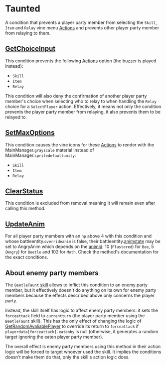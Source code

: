 # Taunted
A condition that prevents a player party member from selecting the `Skill`, `Item` and `Relay` vine menu [Actions](../../Player%20UI/Actions.md) and prevents other player party member from relaying to them.

## [GetChoiceInput](../../Player%20UI/GetChoiceInput.md) 
This condition prevents the following [Actions](../../Player%20UI/Actions.md) option (the buzzer is played instead):

- `Skill`
- `Item`
- `Relay` 

This condition will also deny the confirmation of another player party member's choice when selecting who to relay to when handling the `Relay` choice for a `SelectPlayer` action. Effectively, it means not only the condition prevents the player party member from relaying, it also prevents them to be relayed to.

## [SetMaxOptions](../../Player%20UI/SetMaxOptions.md)
This condition causes the vine icons for these [Actions](../../Player%20UI/Actions.md) to render with the MainManager.`grayscale` material instead of MainManager.`spritedefaultunity`:

- `Skill`
- `Item`
- `Relay` 

## [ClearStatus](../Conditions%20methods/ClearStatus.md)
This condition is excluded from removal meaning it will remain even after calling this method.

## [UpdateAnim](../../Visual%20rendering/UpdateAnim.md)
For all player party members  with an `hp` above 4 with this condition and whose battleentity.`overrideanim` is false, their battleentity.[animstate](../../../Entities/EntityControl/Animations/animstate.md) may be set to AngryAnim which depends on the [animid](../../../Enums%20and%20IDs/AnimIDs.md): 10 (`Flustered`) for `Bee`, 5 (`Angry`) for `Beetle` and 102 for `Moth`. Check the method's documentation for the exact conditions.

## About enemy party members
The `BeetleTaunt` [skill](../../../Enums%20and%20IDs/Skills.md) allows to inflict this condition to an enemy party member, but it effectively doesn't do anything on its own for enemy party members because the effects described above only concerns the player party.

Instead, the skill itself has logic to affect enemy party members: it sets the `forceattack` field to `currentturn` (the player party member using the `BeetleTaunt` skill). This has the only effect of changing the logic of [GetRandomAvaliablePlayer](../Targetting/GetRandomAvaliablePlayer.md) to override its return to `forceattack` if `playerdata[forceattack].eatenby` is null (otherwise, it generates a random target ignoring the eaten player party member).

The overall effect is enemy party members using this method in their action logic will be forced to target whoever used the skill. It implies the conditions doesn't make them do that, only the skill's action logic does.

